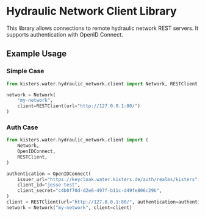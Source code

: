 # Hydraulic Network Client Library

This library allows connections to remote hydraulic network REST servers. It
supports authentication with OpenID Connect.


## Example Usage

### Simple Case

```python
from kisters.water.hydraulic_network.client import Network, RESTClient

network = Network(
    "my-network",
    client=RESTClient(url="http://127.0.0.1:80/")
)
```

### Auth Case

```python
from kisters.water.hydraulic_network.client import (
    Network,
    OpenIDConnect,
    RESTClient,
)

authentication = OpenIDConnect(
    issuer_url="https://keycloak.water.kisters.de/auth/realms/kisters",
    client_id="jesse-test",
    client_secret="c4b0f70d-d2e6-497f-b11c-d49fe806c29b",
)
client = RESTClient(url="http://127.0.0.1:80/", authentication=authentication)
network = Network("my-network", client=client)
```
